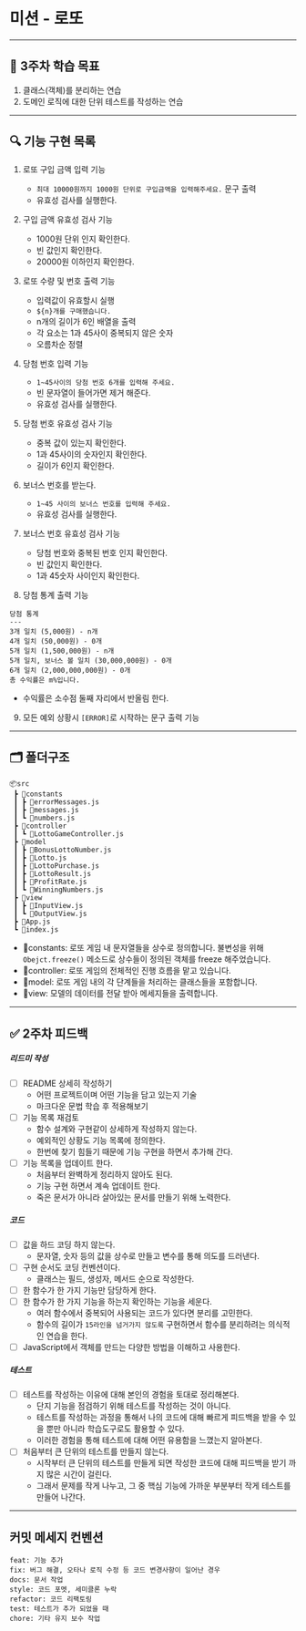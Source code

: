 # 미션 - 로또
---
## 📖 3주차 학습 목표
1. 클래스(객체)를 분리하는 연습
2. 도메인 로직에 대한 단위 테스트를 작성하는 연습
---
## 🔍 기능 구현 목록
1. 로또 구입 금액 입력 기능
    - `최대 10000원까지 1000원 단위로 구입금액을 입력해주세요.` 문구 출력
    - 유효성 검사를 실행한다.

2. 구입 금액 유효성 검사 기능
    - 1000원 단위 인지 확인한다.
    - 빈 값인지 확인한다.
    - 20000원 이하인지 확인한다.

3. 로또 수량 및 번호 출력 기능
    - 입력값이 유효할시 실행
    - `${n}개를 구매했습니다.`
    - n개의 길이가 6인 배열을 출력
    - 각 요소는 1과 45사이 중복되지 않은 숫자
    - 오름차순 정렬

4. 당첨 번호 입력 기능
    - `1~45사이의 당첨 번호 6개를 입력해 주세요.`
    - 빈 문자열이 들어가면 제거 해준다.
    - 유효성 검사를 실행한다.

5. 당첨 번호 유효성 검사 기능
    - 중복 값이 있는지 확인한다.
    - 1과 45사이의 숫자인지 확인한다.
    - 길이가 6인지 확인한다.

6. 보너스 번호를 받는다.
    - `1~45 사이의 보너스 번호를 입력해 주세요.`
    - 유효성 검사를 실행한다.

7. 보너스 번호 유효성 검사 기능
    - 당첨 번호와 중복된 번호 인지 확인한다.
    - 빈 값인지 확인한다.
    - 1과 45숫자 사이인지 확인한다.

8. 당첨 통계 출력 기능
```
당첨 통계
---
3개 일치 (5,000원) - n개
4개 일치 (50,000원) - 0개
5개 일치 (1,500,000원) - n개
5개 일치, 보너스 볼 일치 (30,000,000원) - 0개
6개 일치 (2,000,000,000원) - 0개
총 수익률은 m%입니다.
```
- 수익률은 소수점 둘째 자리에서 반올림 한다.

9. 모든 예외 상황시 `[ERROR]`로 시작하는 문구 출력 기능

---
## 🗂️ 폴더구조
```
📦src
 ┣ 📂constants
 ┃ ┣ 📜errorMessages.js
 ┃ ┣ 📜messages.js
 ┃ ┗ 📜numbers.js
 ┣ 📂controller
 ┃ ┗ 📜LottoGameController.js
 ┣ 📂model
 ┃ ┣ 📜BonusLottoNumber.js
 ┃ ┣ 📜Lotto.js
 ┃ ┣ 📜LottoPurchase.js
 ┃ ┣ 📜LottoResult.js
 ┃ ┣ 📜ProfitRate.js
 ┃ ┗ 📜WinningNumbers.js
 ┣ 📂view
 ┃ ┣ 📜InputView.js
 ┃ ┗ 📜OutputView.js
 ┣ 📜App.js
 ┗ 📜index.js
 ```
- 📂constants: 로또 게임 내 문자열들을 상수로 정의합니다. 불변성을 위해 `Obejct.freeze()` 메소드로 상수들이 정의된 객체를 freeze 해주었습니다.
- 📂controller: 로또 게임의 전체적인 진행 흐름을 맡고 있습니다.
- 📂model: 로또 게임 내의 각 단계들을 처리하는 클래스들을 포함합니다.
- 📂view: 모델의 데이터를 전달 받아 메세지들을 출력합니다.
---
## ✅ 2주차 피드백

##### 리드미 작성
- [ ] README 상세히 작성하기
    - 어떤 프로젝트이며 어떤 기능을 담고 있는지 기술
    - 마크다운 문법 학습 후 적용해보기
- [ ] 기능 목록 재검토
    - 함수 설계와 구현같이 상세하게 작성하지 않는다.
    - 예외적인 상황도 기능 목록에 정의한다.
    - 한번에 찾기 힘들기 때문에 기능 구현을 하면서 추가해 간다.
- [ ] 기능 목록을 업데이트 한다.
    - 처음부터 완벽하게 정리하지 않아도 된다.
    - 기능 구현 하면서 계속 업데이트 한다.
    - 죽은 문서가 아니라 살아있는 문서를 만들기 위해 노력한다.

##### 코드
- [ ] 값을 하드 코딩 하지 않는다.
    - 문자열, 숫자 등의 값을 상수로 만들고 변수를 통해 의도를 드러낸다.
- [ ] 구현 순서도 코딩 컨벤션이다.
    - 클래스는 필드, 생성자, 메서드 순으로 작성한다.
- [ ] 한 함수가 한 가지 기능만 담당하게 한다.
- [ ] 한 함수가 한 가지 기능을 하는지 확인하는 기능을 세운다.
    - 여러 함수에서 중복되어 사용되는 코드가 있다면 분리를 고민한다.
    - 함수의 길이가 `15라인을 넘거가지 않도록` 구현하면서 함수를 분리하려는 의식적인 연습을 한다.
- [ ] JavaScript에서 객체를 만드는 다양한 방법을 이해하고 사용한다.

##### 테스트
- [ ] 테스트를 작성하는 이유에 대해 본인의 경험을 토대로 정리해본다.
    - 단지 기능을 점검하기 위해 테스트를 작성하는 것이 아니다.
    - 테스트를 작성하는 과정을 통해서 나의 코드에 대해 빠르게 피드백을 받을 수 있을 뿐만 아니라 학습도구로도 활용할 수 있다.
    - 이러한 경험을 통해 테스트에 대해 어떤 유용함을 느꼈는지 알아본다.
- [ ] 처음부터 큰 단위의 테스트를 만들지 않는다.
    - 시작부터 큰 단위의 테스트를 만들게 되면 작성한 코드에 대해 피드백을 받기 까지 많은 시간이 걸린다.
    - 그래서 문제를 작게 나누고, 그 중 핵심 기능에 가까운 부분부터 작게 테스트를 만들어 나간다.

---
## 커밋 메세지 컨벤션
```
feat: 기능 추가
fix: 버그 해결, 오타나 로직 수정 등 코드 변경사항이 일어난 경우
docs: 문서 작업
style: 코드 포멧, 세미클론 누락
refactor: 코드 리팩토링
test: 테스트가 추가 되었을 때
chore: 기타 유지 보수 작업
```